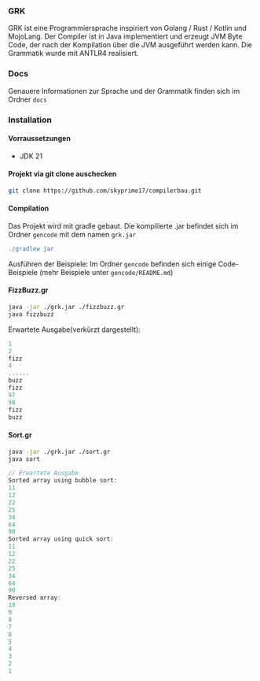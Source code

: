 ### GRK

GRK ist eine Programmiersprache inspiriert von Golang / Rust / Kotlin und MojoLang.
Der Compiler ist in Java implementiert und erzeugt JVM Byte Code, der nach der Kompilation über die JVM ausgeführt werden kann.
Die Grammatik wurde mit ANTLR4 realisiert.


### Docs
Genauere Informationen zur Sprache und der Grammatik finden sich im Ordner `docs`



### Installation

#### Vorraussetzungen
- JDK 21

#### Projekt via git clone auschecken
```sh
git clone https://github.com/skyprime17/compilerbau.git
```
#### Compilation
Das Projekt wird mit gradle gebaut. Die kompilierte .jar befindet sich im Ordner `gencode` mit dem namen `grk.jar`
```gradle
./gradlew jar
```

Ausführen der Beispiele:
Im Ordner `gencode` befinden sich einige Code-Beispiele (mehr Beispiele unter `gencode/README.md`)

#### FizzBuzz.gr

```sh
java -jar ./grk.jar ./fizzbuzz.gr 
java fizzbuzz
```

Erwartete Ausgabe(verkürzt dargestellt):
```rust
1
2
fizz
4
......
buzz
fizz
97
98
fizz
buzz
```


#### Sort.gr
```sh
java -jar ./grk.jar ./sort.gr 
java sort
```

```rust
// Erwartete Ausgabe
Sorted array using bubble sort:
11
12
22
25
34
64
90
Sorted array using quick sort:
11
12
22
25
34
64
90
Reversed array:
10
9
8
7
6
5
4
3
2
1
```